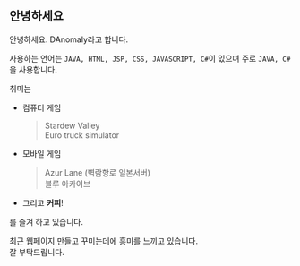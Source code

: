 ## 안녕하세요
안녕하세요. DAnomaly라고 합니다.

사용하는 언어는 ``JAVA, HTML, JSP, CSS, JAVASCRIPT, C#``이 있으며
주로 ``JAVA, C#``을 사용합니다.

취미는

- 컴퓨터 게임
	> Stardew Valley   
	> Euro truck simulator
- 모바일 게임
	> Azur Lane (벽람항로 일본서버)  
	> 블루 아카이브	
- 그리고 **커피**!
 
를 즐겨 하고 있습니다.

최근 웹페이지 만들고 꾸미는데에 흥미를 느끼고 있습니다.  
잘 부탁드립니다.
